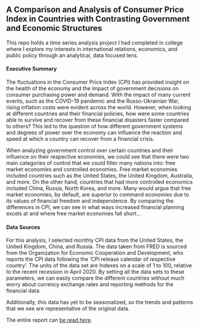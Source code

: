 ## A Comparison and Analysis of Consumer Price Index in Countries with Contrasting Government and Economic Structures
This repo holds a time series analysis project I had completed in college where I explore my interests in international relations, economics, and public policy through an analytical, data focused lens.

#### Executive Summary

The fluctuations in the Consumer Price Index (CPI) has provided insight on the health of the
economy and the impact of government decisions on consumer purchasing power and demand. With the
impact of many current events, such as the COVID-19 pandemic and the Russo-Ukrainian War, rising
inflation costs were evident across the world. However, when looking at different countries and their
financial policies, how were some countries able to survive and recover from these financial disasters
faster compared to others? This led to the question of how different government systems and degrees of
power over the economy can influence the reaction and speed at which a country can recover from a
financial crisis.

When analyzing government control over certain countries and their influence on their respective
economies, we could see that there were two main categories of control that we could filter many nations
into: free market economies and controlled economies. Free market economies included countries such as
the United States, the United Kingdom, Australia, and more. On the other hand, countries that had more
controlled economics included China, Russia, North Korea, and more. Many would argue that free market
economies, by default, are superior to command economies due to its values of financial freedom and
independence. By comparing the differences in CPI, we can see in what ways increased financial planning
excels at and where free market economies fall short...

#### Data Sources
For this analysis, I selected monthly CPI data from the United States, the United Kingdom, China, and
Russia. The data taken from FRED is sourced from the Organization for Economic Cooperation and
Development, who reports the CPI data following the ‘CPI release calendar of respective country’. The units of the data set are Indexes on a scale of 1 to 100, relative to the recent recession in April 2020. By setting all the data sets to these parameters, we can easily compare the different countries without much worry about currency exchange rates and reporting methods for the financial data.

Additionally, this data has yet to be seasonalized, so the trends and patterns that we see are representative
of the original data.

The entire report can [be read here](https://drive.google.com/file/d/1_ipzsrCA5QalY7XEFLYEeIxbFnnrJ4kt/view?usp=sharing).
